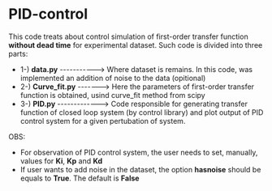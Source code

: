 # PID-control
This code treats about control simulation of first-order transfer function **without dead time** for experimental dataset.
Such code is divided into three parts:
* 1-) **data.py**  -----------> Where dataset is remains. In this code, was implemented an addition of noise to the data (opitional)
* 2-) **Curve_fit.py** -------> Here the parameters of first-order transfer function is obtained, usind curve_fit method from scipy
* 3-) **PID.py** -------------> Code responsible for generating transfer function of closed loop system (by control library) and plot output of PID control system for a given pertubation of system. 

OBS: 
* For observation of PID control system, the user needs to set, manually, values for **Ki**, **Kp** and **Kd** 
* If user wants to add noise in the dataset, the option **hasnoise** should be equals to **True**. The default is **False**
